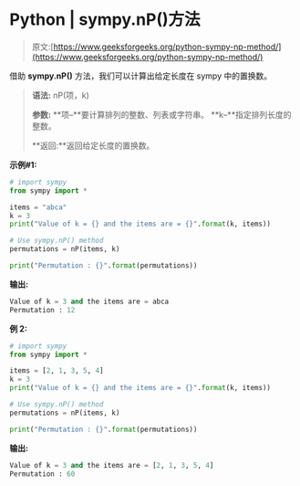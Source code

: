 # Python | sympy.nP()方法

> 原文:[https://www.geeksforgeeks.org/python-sympy-np-method/](https://www.geeksforgeeks.org/python-sympy-np-method/)

借助 **sympy.nP()** 方法，我们可以计算出给定长度在 sympy 中的置换数。

> **语法:** nP(项，k)
> 
> **参数:**
> **项–**要计算排列的整数、列表或字符串。
> **k–**指定排列长度的整数。
> 
> **返回:**返回给定长度的置换数。

**示例#1:**

```py
# import sympy 
from sympy import * 

items = "abca"
k = 3
print("Value of k = {} and the items are = {}".format(k, items))

# Use sympy.nP() method 
permutations = nP(items, k)  

print("Permutation : {}".format(permutations))  
```

**输出:**

```py
Value of k = 3 and the items are = abca
Permutation : 12

```

**例 2:**

```py
# import sympy 
from sympy import * 

items = [2, 1, 3, 5, 4]
k = 3
print("Value of k = {} and the items are = {}".format(k, items))

# Use sympy.nP() method 
permutations = nP(items, k)  

print("Permutation : {}".format(permutations))  
```

**输出:**

```py
Value of k = 3 and the items are = [2, 1, 3, 5, 4]
Permutation : 60

```